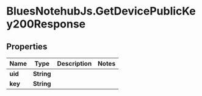 # BluesNotehubJs.GetDevicePublicKey200Response

## Properties

Name | Type | Description | Notes
------------ | ------------- | ------------- | -------------
**uid** | **String** |  | 
**key** | **String** |  | 


